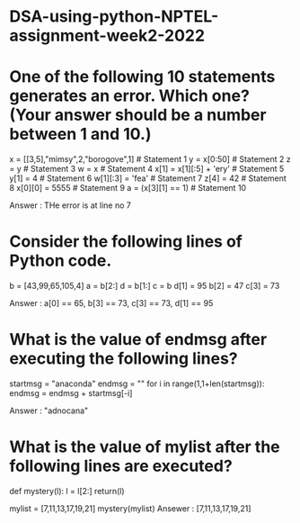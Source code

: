 
# DSA-using-python-NPTEL-assignment-week2-2022
# One of the following 10 statements generates an error. Which one? (Your answer should be a number between 1 and 10.)

x = [[3,5],"mimsy",2,"borogove",1]  # Statement 1
y = x[0:50]                          # Statement 2
z = y                                # Statement 3
w = x                                # Statement 4
x[1] = x[1][:5] + 'ery'              # Statement 5
y[1] = 4                             # Statement 6
w[1][:3] = 'fea'                     # Statement 7
z[4] = 42                            # Statement 8
x[0][0] = 5555                       # Statement 9
a = (x[3][1] == 1)                   # Statement 10

Answer : THe error is at line no 7

# Consider the following lines of Python code.
b = [43,99,65,105,4]
a = b[2:]
d = b[1:]
c = b
d[1] = 95
b[2] = 47
c[3] = 73

Answer :  a[0] == 65, b[3] == 73, c[3] == 73, d[1] == 95


# What is the value of endmsg after executing the following lines?
startmsg = "anaconda"
endmsg = ""
for i in range(1,1+len(startmsg)):
  endmsg = endmsg + startmsg[-i]

Answer : "adnocana"

# What is the value of mylist after the following lines are executed?
def mystery(l):
  l = l[2:]
  return(l)

mylist = [7,11,13,17,19,21]
mystery(mylist)
Ansewer : [7,11,13,17,19,21]



